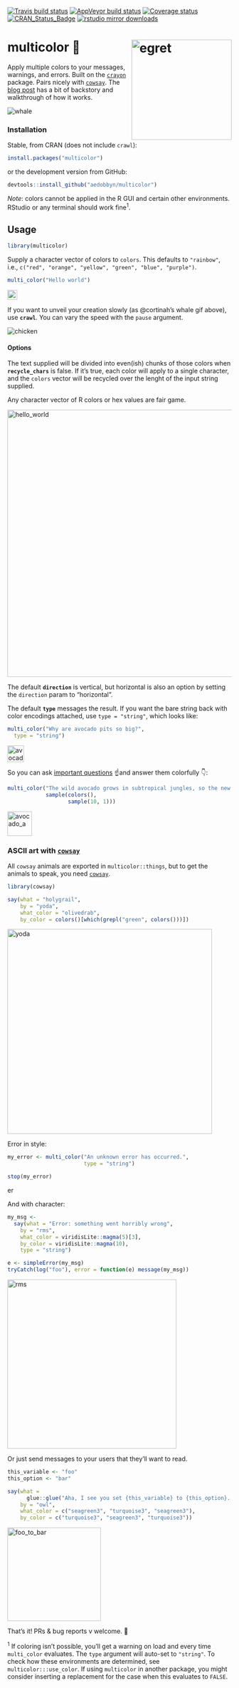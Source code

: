 
[![Travis build
status](https://travis-ci.org/aedobbyn/multicolor.svg?branch=master)](https://travis-ci.org/aedobbyn/multicolor)
[![AppVeyor build
status](https://ci.appveyor.com/api/projects/status/github/aedobbyn/multicolor?branch=master&svg=true)](https://ci.appveyor.com/project/aedobbyn/multicolor)
[![Coverage
status](https://codecov.io/gh/aedobbyn/multicolor/branch/master/graph/badge.svg)](https://codecov.io/github/aedobbyn/multicolor?branch=master)
[![CRAN\_Status\_Badge](http://www.r-pkg.org/badges/version/multicolor)](https://cran.r-project.org/package=multicolor)
[![rstudio mirror
downloads](https://cranlogs.r-pkg.org/badges/grand-total/multicolor)](https://github.com/metacran/cranlogs.app)

# multicolor 🎨 <img src="./man/img/egret.jpg" alt="egret" height="225px" align="right">

Apply multiple colors to your messages, warnings, and errors. Built on
the [`crayon`](https://github.com/r-lib/crayon) package. Pairs nicely
with [`cowsay`](https://github.com/sckott/cowsay). The [blog
post](https://dobb.ae/2018/07/19/how-does-multicolor-actually-work/) has
a bit of backstory and walkthrough of how it works.

<p align="left">

<img src="./man/img/whale.gif" alt="whale">

</p>

### Installation

Stable, from CRAN (does not include `crawl`):

``` r
install.packages("multicolor")
```

or the development version from GitHub:

``` r
devtools::install_github("aedobbyn/multicolor")
```

*Note*: colors cannot be applied in the R GUI and certain other
environments. RStudio or any terminal should work fine<sup>1</sup>.

## Usage

``` r
library(multicolor)
```

Supply a character vector of colors to `colors`. This defaults to
`"rainbow"`, i.e., `c("red", "orange", "yellow", "green", "blue",
"purple")`.

``` r
multi_color("Hello world")
```

<p align="left">

<img src="./man/img/hello_world.jpg" alt="hello_world" height="22px">

</p>

If you want to unveil your creation slowly (as @cortinah’s whale gif
above), use **`crawl`**. You can vary the speed with the `pause`
argument.

<p align="left">

<img src="./man/img/green_chicken_hd.gif" alt="chicken">

</p>

#### Options

The text supplied will be divided into even(ish) chunks of those colors
when **`recycle_chars`** is false. If it’s true, each color will apply
to a single character, and the `colors` vector will be recycled over the
lenght of the input string supplied.

Any character vector of R colors or hex values are fair game.

<p align="left">

<img src="./man/img/plasma_daemon.png" alt="hello_world" height="600px">

</p>

The default **`direction`** is vertical, but horizontal is also an
option by setting the `direction` param to “horizontal”.

The default **`type`** messages the result. If you want the bare string
back with color encodings attached, use `type = "string"`, which looks
like:

``` r
multi_color("Why are avocado pits so big?",
  type = "string")
```

<p align="left">

<img src="./man/img/avocado_q.jpg" alt="avocado_q" height="37px">

</p>

So you can ask
<a href="https://youtu.be/B759dzymyoc?t=14s" target="_blank">important
questions</a> ☝️and answer them colorfully
👇:

``` r
multi_color("The wild avocado grows in subtropical jungles, so the new sprout has to get several feet tall before it can share sunlight (to make food) with its neighbors. Until it grows out of their shadows, it relies on nutrients in the seed, so it'd better be big.",
            sample(colors(), 
                   sample(10, 1)))
```

<p align="left">

<img src="./man/img/avocado_a.jpg" alt="avocado_a" height="55px">

</p>

### ASCII art with [`cowsay`](https://github.com/sckott/cowsay)

All `cowsay` animals are exported in `multicolor::things`, but to get
the animals to speak, you need
[`cowsay`](https://github.com/sckott/cowsay).

``` r
library(cowsay)

say(what = "holygrail", 
    by = "yoda",
    what_color = "olivedrab",
    by_color = colors()[which(grepl("green", colors()))])
```

<p align="left">

<img src="./man/img/yoda.jpg" alt="yoda" height="460px">

</p>

Error in style:

``` r
my_error <- multi_color("An unknown error has occurred.", 
                        type = "string")

stop(my_error)
```

<p align="left">

<img src="./man/img/err.jpg" alt="error" height="17px">

</p>

And with character:

``` r
my_msg <- 
  say(what = "Error: something went horribly wrong",
    by = "rms",
    what_color = viridisLite::magma(5)[3],
    by_color = viridisLite::magma(10),
    type = "string")

e <- simpleError(my_msg)
tryCatch(log("foo"), error = function(e) message(my_msg))
```

<p align="left">

<img src="./man/img/rms_error.jpg" alt="rms" height="380px">

</p>

Or just send messages to your users that they’ll want to read.

``` r
this_variable <- "foo"
this_option <- "bar"

say(what = 
      glue::glue("Aha, I see you set {this_variable} to {this_option}. Excellent choice."),
    by = "owl",
    what_color = c("seagreen3", "turquoise3", "seagreen3"),
    by_color = c("turquoise3", "seagreen3", "turquoise3"))
```

<p align="left">

<img src="./man/img/foo_to_bar.jpg" alt="foo_to_bar" height="210px">

</p>

That’s it\! PRs & bug reports v welcome. 🎨

<sup>1</sup> If coloring isn’t possible, you’ll get a warning on load
and every time `multi_color` evaluates. The `type` argument will
auto-set to `"string"`. To check how these environments are determined,
see `multicolor:::use_color`. If using `multicolor` in another package,
you might consider inserting a replacement for the case when this
evaluates to `FALSE`.
